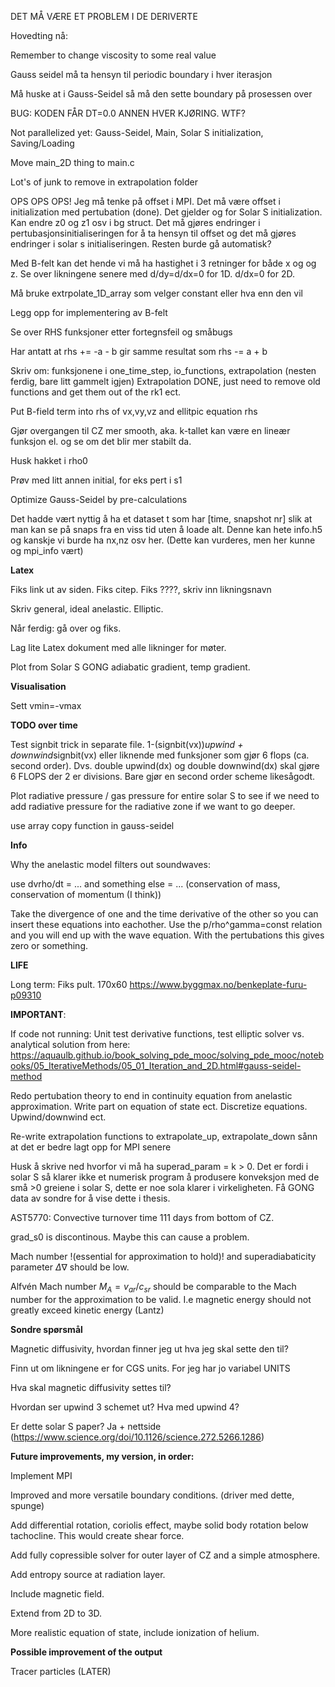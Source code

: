 DET MÅ VÆRE ET PROBLEM I DE DERIVERTE

Hovedting nå: 

Remember to change viscosity to some real value

Gauss seidel må ta hensyn til periodic boundary i hver iterasjon

Må huske at i Gauss-Seidel så må den sette boundary på prosessen over

BUG: KODEN FÅR DT=0.0 ANNEN HVER KJØRING. WTF?


Not parallelized yet: Gauss-Seidel, Main, Solar S initialization, Saving/Loading

Move main_2D thing to main.c

Lot's of junk to remove in extrapolation folder

OPS OPS OPS! Jeg må tenke på offset i MPI. Det må være offset i initialization med pertubation (done). Det gjelder og for Solar S initialization. Kan endre z0 og z1 osv i bg struct. Det må gjøres endringer i pertubasjonsinitialiseringen for å ta hensyn til offset og det må gjøres endringer i solar s initialiseringen. Resten burde gå automatisk?

Med B-felt kan det hende vi må ha hastighet i 3 retninger for både x og og z. Se over likningene senere med d/dy=d/dx=0 for 1D. d/dx=0 for 2D.

Må bruke extrpolate_1D_array som velger constant eller hva enn den vil

Legg opp for implementering av B-felt

Se over RHS funksjoner etter fortegnsfeil og småbugs

Har antatt at rhs += -a - b gir samme resultat som rhs -= a + b

Skriv om: funksjonene i one_time_step, io_functions, extrapolation (nesten ferdig, bare litt gammelt igjen)
Extrapolation DONE, just need to remove old functions and get them out of the rk1 ect.

Put B-field term into rhs of vx,vy,vz and ellitpic equation rhs

Gjør overgangen til CZ mer smooth, aka. k-tallet kan være en lineær funksjon el. og se om det blir mer stabilt da.

Husk hakket i rho0

Prøv med litt annen initial, for eks pert i s1

Optimize Gauss-Seidel by pre-calculations

Det hadde vært nyttig å ha et dataset t som har [time, snapshot nr] slik at man kan se på snaps fra en viss tid uten å loade alt. Denne kan hete info.h5 og kanskje vi burde ha nx,nz osv her. (Dette kan vurderes, men her kunne og mpi_info vært)

<b> Latex </b>

Fiks link ut av siden. Fiks citep. Fiks ????, skriv inn likningsnavn

Skriv general, ideal anelastic. Elliptic.

Når ferdig: gå over og fiks.

Lag lite Latex dokument med alle likninger for møter.

Plot from Solar S GONG adiabatic gradient, temp gradient.

<b> Visualisation </b>

Sett vmin=-vmax

<b> TODO over time </b>

Test signbit trick in separate file. 1-(signbit(vx))*upwind + downwind*signbit(vx) eller liknende med funksjoner som gjør  6 flops (ca. second order). Dvs. double upwind(dx) og double downwind(dx) skal gjøre 6 FLOPS der 2 er divisions. Bare gjør en second order scheme likesågodt.

Plot radiative pressure / gas pressure for entire solar S to see if we need to add radiative pressure for the radiative zone if we want to go deeper.

use array copy function in gauss-seidel

<b> Info </b>

Why the anelastic model filters out soundwaves:

use dvrho/dt = ...
and something else = ...
(conservation of mass, conservation of momentum (I think))

Take the divergence of one and the time derivative of the other so you can insert these equations into eachother. Use the p/rho^gamma=const relation and you will end up with the wave equation. With the pertubations this gives zero or something.


<b> LIFE </b>

Long term: Fiks pult. 170x60 https://www.byggmax.no/benkeplate-furu-p09310

<b>IMPORTANT</b>:

If code not running: Unit test derivative functions, test elliptic solver vs. analytical solution from here: https://aquaulb.github.io/book_solving_pde_mooc/solving_pde_mooc/notebooks/05_IterativeMethods/05_01_Iteration_and_2D.html#gauss-seidel-method

Redo pertubation theory to end in continuity equation from anelastic approximation. Write part on equation of state ect. Discretize equations. Upwind/downwind ect.

Re-write extrapolation functions to extrapolate_up, extrapolate_down sånn at det er bedre lagt opp for MPI senere

Husk å skrive ned hvorfor vi må ha superad_param = k > 0. Det er fordi i solar S så klarer ikke et numerisk program å produsere konveksjon med de små >0 greiene i solar S, dette er noe sola klarer i virkeligheten. Få GONG data av sondre for å vise dette i thesis.

AST5770: Convective turnover time 111 days from bottom of CZ.

grad_s0 is discontinous. Maybe this can cause a problem.

Mach number !(essential for approximation to hold)! and superadiabaticity parameter $\Delta\nabla$ should be low.

Alfvén Mach number $M_A=v_{ar}/c_{sr}$ should be comparable to the Mach number for the approximation to be valid. I.e magnetic energy should not greatly exceed kinetic energy (Lantz)

<b> Sondre spørsmål </b>

Magnetic diffusivity, hvordan finner jeg ut hva jeg skal sette den til?

Finn ut om likningene er for CGS units. For jeg har jo variabel UNITS



Hva skal magnetic diffusivity settes til?

Hvordan ser upwind 3 schemet ut? Hva med upwind 4?

Er dette solar S paper? Ja + nettside (https://www.science.org/doi/10.1126/science.272.5266.1286)



<b> Future improvements, my version, in order: </b>

Implement MPI

Improved and more versatile boundary conditions. (driver med dette, spunge)

Add differential rotation, coriolis effect, maybe solid body rotation below tachocline. This would create shear force.

Add fully copressible solver for outer layer of CZ and a simple atmosphere.

Add entropy source at radiation layer.

Include magnetic field.

Extend from 2D to 3D.

More realistic equation of state, include ionization of helium.

<b> Possible improvement of the output </b>

Tracer particles (LATER)